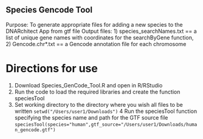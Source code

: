 ## Species Gencode Tool

Purpose: To generate appropriate files for adding a new species to the DNARchitect App from gtf file
Output files: 1) species_searchNames.txt == a list of unique gene names with coordinates for the searchByGene function, 2) Gencode.chr*.txt == a Gencode annotation file for each chromosome

# Directions for use
1. Download Species_GenCode_Tool.R and open in R/RStudio
2. Run the code to load the required libraries and create the function speciesTool
3. Set working directory to the directory where you wish all files to be written
`setwd("/Users/user1/Downloads")`
4 Run the speciesTool function specifying the species name and path for the GTF source file
`speciesTool(species="human",gtf_source="/Users/user1/Downloads/human_gencode.gtf")`
